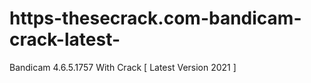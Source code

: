 # https-thesecrack.com-bandicam-crack-latest-
Bandicam 4.6.5.1757 With Crack [ Latest Version 2021 ]
